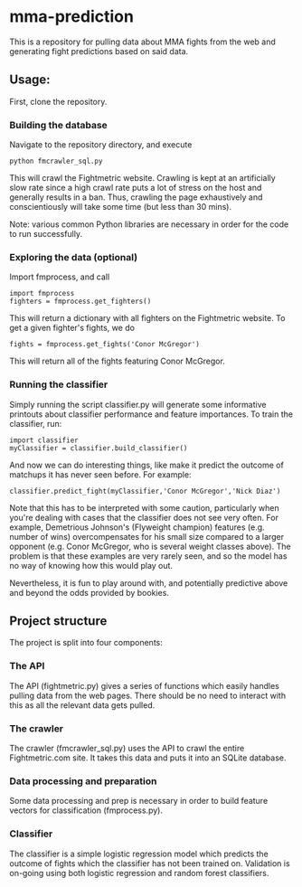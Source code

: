 # mma-prediction
This is a repository for pulling data about MMA fights from the web
and generating fight predictions based on said data. 

## Usage:
First, clone the repository.
### Building the database
Navigate to the repository directory, and execute 

	python fmcrawler_sql.py
	
This will crawl the Fightmetric website. Crawling is kept at an artificially
slow rate since a high crawl rate puts a lot of stress on the host and
generally results in a ban. Thus, crawling the page exhaustively and
conscientiously will take some time (but less than 30 mins).

Note: various common Python libraries are necessary in order for the
code to run successfully. 

### Exploring the data (optional)
Import fmprocess, and call

	import fmprocess
    fighters = fmprocess.get_fighters()
	
This will return a dictionary with all fighters on the Fightmetric website.
To get a given fighter's fights, we do

	fights = fmprocess.get_fights('Conor McGregor')
	
This will return all of the fights featuring Conor McGregor.

### Running the classifier
Simply running the script classifier.py will generate some informative
printouts about classifier performance and feature importances.
To train the classifier, run:

	import classifier
	myClassifier = classifier.build_classifier()
	
And now we can do interesting things, like make it predict the outcome of matchups
it has never seen before. For example:

	classifier.predict_fight(myClassifier,'Conor McGregor','Nick Diaz')
	
Note that this has to be interpreted with some caution, particularly when you're
dealing with cases that the classifier does not see very often. For example,
Demetrious Johnson's (Flyweight champion) features (e.g. number of wins)
overcompensates for his small size compared to a larger opponent (e.g.
Conor McGregor, who is several weight classes above). The problem is that these
examples are very rarely seen, and so the model has no way of knowing how this
would play out.

Nevertheless, it is fun to play around with, and potentially predictive above and
beyond the odds provided by bookies. 


## Project structure
The project is split into four components:
### The API
The API (fightmetric.py) gives a series of functions which easily handles pulling
data from the web pages. There should be no need to interact with
this as all the relevant data gets pulled.

### The crawler
The crawler (fmcrawler_sql.py) uses the API to crawl the entire Fightmetric.com site.
It takes this data and puts it into an SQLite database.

### Data processing and preparation
Some data processing and prep is necessary in order to build feature vectors
for classification (fmprocess.py).

### Classifier
The classifier is a simple logistic regression model which predicts the
outcome of fights which the classifier has not been trained on. Validation is
on-going using both logistic regression and random forest classifiers. 

